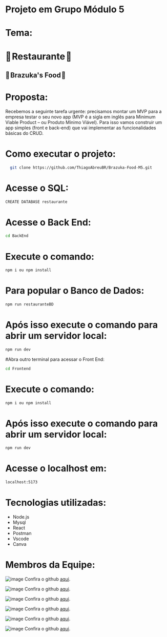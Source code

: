 # Projeto em Grupo Módulo 5

# Tema:

# 🍛 Restaurante 🍝

## 🥘 Brazuka's Food 🍛



# Proposta: 

Recebemos a seguinte tarefa urgente: precisamos montar um MVP para a empresa testar o seu novo app (MVP é a sigla em inglês para Minimum Viable Product – ou Produto Mínimo Viável). Para isso vamos construir um app simples (front e back-end) que vai implementar as funcionalidades básicas do CRUD.


# Como executar o projeto:

```bash
  git clone https://github.com/ThiagoAbreuBR/Brazuka-Food-M5.git
```

# Acesse o SQL:
```bash
CREATE DATABASE restaurante
```
# Acesse o Back End:
```bash
cd BackEnd
```
# Execute o comando:
```bash
npm i ou npm install
```
# Para popular o Banco de Dados:
```bash
npm run restauranteBD
```
# Após isso execute o comando para abrir um servidor local:
```bash
npm run dev
```
#Abra outro terminal para acessar o Front End:
```bash
cd Frontend
```
# Execute o comando:
```bash
npm i ou npm install
```
# Após isso execute o comando para abrir um servidor local:
```bash
npm run dev 
```
# Acesse o localhost em:
```bash
localhost:5173 
```
# Tecnologias utilizadas:

- Node.js
- Mysql
- React
- Postman
- Vscode
- Canva

# Membros da Equipe:

![image](https://user-images.githubusercontent.com/116724832/229260963-44f54d7a-6fd5-4725-8943-45be54d4e838.png)
Confira o github [aqui](https://github.com/ThiagoAbreuBR).

![image](https://user-images.githubusercontent.com/116724832/229261143-c0864395-4e0f-4a27-92ba-226266e7b0e4.png)
Confira o github [aqui](https://github.com/Ramonmaia18).

![image](https://user-images.githubusercontent.com/116724832/229261317-7018d860-56e4-402d-8b34-6a465c650a7d.png)
Confira o github [aqui](https://github.com/rbzada).

![image](https://user-images.githubusercontent.com/116724832/229261383-f1f0e2b6-01a1-4393-a958-bbc098d1b4b7.png)
Confira o github [aqui](https://github.com/Davinunesaz).

![image](https://user-images.githubusercontent.com/116724832/229261428-486aefac-48a8-4c6f-8297-c1b1ada7e9ff.png)
Confira o github [aqui](https://github.com/Fernanda-Camarg0).

![image](https://user-images.githubusercontent.com/116724832/229261455-97549ff2-7e84-49ae-b5ce-d44cb1d29f24.png)
Confira o github [aqui](https://github.com/KingPd).
